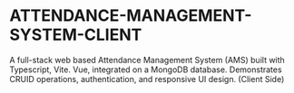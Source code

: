 # ATTENDANCE-MANAGEMENT-SYSTEM-CLIENT
A full-stack web based Attendance Management System (AMS) built with Typescript, Vite. Vue, integrated on a MongoDB database. Demonstrates CRUID operations, authentication, and responsive UI design. (Client Side)
